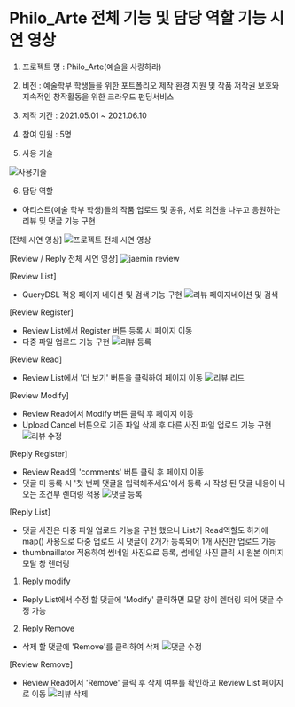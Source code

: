 # Philo_Arte 전체 기능 및 담당 역할 기능 시연 영상

1. 프로젝트 명 : Philo_Arte(예술을 사랑하라)

2. 비전 : 예술학부 학생들을 위한 포트폴리오 제작 환경 지원 및 작품 저작권 보호와 지속적인 창작활동을 위한 크라우드 펀딩서비스

3. 제작 기간 : 2021.05.01 ~ 2021.06.10

4. 참여 인원 : 5명

5. 사용 기술

![사용기술](https://user-images.githubusercontent.com/75829369/121810291-340a0080-cc9b-11eb-96df-9fc2ab45573e.JPG)

6. 담당 역할

- 아티스트(예술 학부 학생)들의 작품 업로드 및 공유, 서로 의견을 나누고 응원하는 리뷰 및 댓글 기능 구현

[전체 시연 영상]
![프로젝트 전체 시연 영상](https://user-images.githubusercontent.com/75829369/121810419-c9a59000-cc9b-11eb-91b0-8874e9b4c7a9.gif)

[Review / Reply 전체 시연 영상]
![jaemin review](https://user-images.githubusercontent.com/75829369/121810423-d0cc9e00-cc9b-11eb-9b81-cf4fb187aa6b.gif)

[Review List]

- QueryDSL 적용 페이지 네이션 및 검색 기능 구현
  ![리뷰 페이지네이션 및 검색](https://user-images.githubusercontent.com/75829369/121810517-299c3680-cc9c-11eb-8cfa-54358caae6e4.gif)

[Review Register]

- Review List에서 Register 버튼 등록 시 페이지 이동
- 다중 파일 업로드 기능 구현
  ![리뷰 등록](https://user-images.githubusercontent.com/75829369/121810554-57817b00-cc9c-11eb-8bb8-1018f582b558.gif)

[Review Read]

- Review List에서 '더 보기' 버튼을 클릭하여 페이지 이동
  ![리뷰 리드](https://user-images.githubusercontent.com/75829369/121810658-ad562300-cc9c-11eb-98ed-7dc538d47d42.gif)

[Review Modify]

- Review Read에서 Modify 버튼 클릭 후 페이지 이동
- Upload Cancel 버튼으로 기존 파일 삭제 후 다른 사진 파일 업로드 기능 구현
  ![리뷰 수정](https://user-images.githubusercontent.com/75829369/121810993-d4f9bb00-cc9d-11eb-8823-982609bc827d.gif)

[Reply Register]

- Review Read의  'comments' 버튼 클릭 후 페이지 이동
- 댓글 미 등록 시 '첫 번째 댓글을 입력해주세요'에서 등록 시 작성 된 댓글 내용이 나오는 조건부 렌더링 적용
  ![댓글 등록](https://user-images.githubusercontent.com/75829369/121811062-14c0a280-cc9e-11eb-8644-631b3aa9800a.gif)

[Reply List]

- 댓글 사진은 다중 파일 업로드 기능을 구현 했으나 List가 Read역할도 하기에 map() 사용으로 다중 업로드 시 댓글이 2개가 등록되어 1개 사진만 업로드 가능
- thumbnaillator 적용하여 썸네일 사진으로 등록, 썸네일 사진 클릭 시 원본 이미지 모달 창 렌더링

1) Reply modify

- Reply List에서 수정 할 댓글에 'Modify' 클릭하면 모달 창이 렌더링 되어 댓글 수정 가능

2) Reply Remove

- 삭제 할 댓글에 'Remove'를 클릭하여 삭제
  ![댓글 수정](https://user-images.githubusercontent.com/75829369/121811317-fc04bc80-cc9e-11eb-9a6b-6893b47aeac5.gif)

[Review Remove]

- Review Read에서 'Remove' 클릭 후 삭제 여부를 확인하고 Review List 페이지로 이동
  ![리뷰 삭제](https://user-images.githubusercontent.com/75829369/121811737-3c186f00-cca0-11eb-81e6-0d890f140f84.gif)

